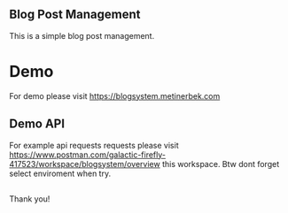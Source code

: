 ## Blog Post Management

This is a simple blog post management.


# Demo

For demo please visit https://blogsystem.metinerbek.com

## Demo API

For example api requests requests please visit https://www.postman.com/galactic-firefly-417523/workspace/blogsystem/overview this workspace. Btw dont forget select enviroment when try.


##


Thank you!